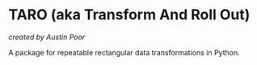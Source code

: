 # TARO (aka Transform And Roll Out)

_created by Austin Poor_

A package for repeatable rectangular data transformations in Python.



